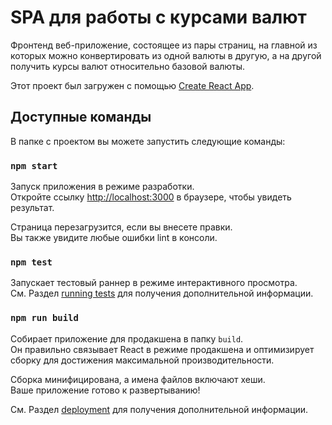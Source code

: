 # SPA для работы с курсами валют

Фронтенд веб-приложение, состоящее из пары страниц, на главной из которых можно конвертировать из одной валюты в другую, а на другой получить курсы валют относительно базовой валюты.

Этот проект был загружен с помощью [Create React App](https://github.com/facebook/create-react-app).

## Доступные команды

В папке с проектом вы можете запустить следующие команды:

### `npm start`

Запуск приложения в режиме разработки.\
Откройте ссылку [http://localhost:3000](http://localhost:3000) в браузере, чтобы увидеть результат.

Страница перезагрузится, если вы внесете правки.\
Вы также увидите любые ошибки lint в консоли.

### `npm test`

Запускает тестовый раннер в режиме интерактивного просмотра.\
См. Раздел [running tests](https://facebook.github.io/create-react-app/docs/running-tests) для получения дополнительной информации.

### `npm run build`

Собирает приложение для продакшена в папку `build`.\
Он правильно связывает React в режиме продакшена и оптимизирует сборку для достижения максимальной производительности.

Сборка минифицирована, а имена файлов включают хеши. \
Ваше приложение готово к развертыванию!

См. Раздел [deployment](https://facebook.github.io/create-react-app/docs/deployment) для получения дополнительной информации.
